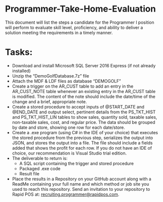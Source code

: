 # Programmer-Take-Home-Evaluation
This document will list the steps a candidate for the Programmer I position will perform to evaluate skill level, proficiency, and ability to deliver a solution meeting the requirements in a timely manner.

# Tasks:
- Download and install Microsoft SQL Server 2016 Express (if not already installed)
- Unzip the “DemoGolfDatabase.7z” file
- Attach the MDF & LDF files as database “DEMOGOLF”
- Create a trigger on the AR_CUST table to add an entry in the AR_CUST_NOTE table whenever an existing entry in the AR_CUST table is modified.  The content of the note should include the date/time of the change and a brief, appropriate note.
- Create a stored procedure to accept inputs of @START_DATE and @END_DATE and output select, pertinent details from the PS_TKT_HIST and PS_TKT_HIST_LIN tables to show sales, quantity sold, taxable sales, non-taxable sales, cost, and regular price.  The data should be grouped by date and store, showing one row for each date/store.
- Create a .exe program (using C# in the IDE of your choice) that executes the stored procedure from the previous step, serializes the output into JSON, and stores the output into a file.  The file should include a fields added that shows the profit for each row.  If you do not have an IDE of choice, our recommendation is Visual Studio trial edition.
- The deliverable to return is:
  - A SQL script containing the trigger and stored procedure
  - Packaged .exe code
  - Result file
- Place the results in a Repository on your GitHub account along with a ReadMe containing your full name and which method or job site you used to reach this repository.  Send an invitation to your repository to Rapid POS at: recruiting.programmer@rapidpos.com.
